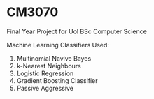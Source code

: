 # CM3070
Final Year Project for Uol BSc Computer Science

Machine Learning Classifiers Used:
1. Multinomial Navive Bayes 
2. k-Nearest Neighbours
3. Logistic Regression
4. Gradient Boosting Classifier
5. Passive Aggressive
